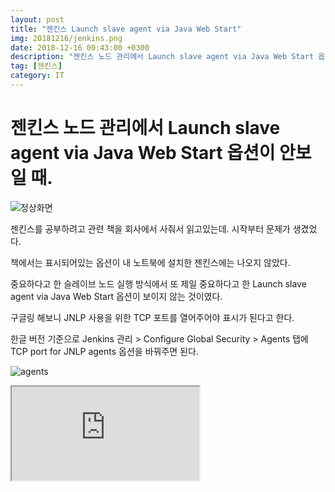 ```yaml
---
layout: post
title: "젠킨스 Launch slave agent via Java Web Start"
img: 20181216/jenkins.png
date: 2018-12-16 00:43:00 +0300
description: "젠킨스 노드 관리에서 Launch slave agent via Java Web Start 옵션이 안보일 때."
tag: [젠킨스]
category: IT
---
```


<script src="//ads-partners.coupang.com/g.js"></script>
<script>
	new PartnersCoupang.G({ id:704 });
</script>

# 젠킨스 노드 관리에서 Launch slave agent via Java Web Start 옵션이 안보일 때. 

![정상화면]({{site.url}}/assets/img/20181216/정상화면.png)

 젠킨스를 공부하려고 관련 책을 회사에서 사줘서 읽고있는데. 시작부터 문제가 생겼었다.
 
 책에서는 표시되어있는 옵션이 내 노트북에 설치한 젠킨스에는 나오지 않았다.
 
 중요하다고 한 슬레이브 노드 실행 방식에서 또 제일 중요하다고 한 Launch slave agent via Java Web Start 옵션이 보이지 않는 것이였다.
 
 구글링 해보니 JNLP 사용을 위한 TCP 포트를 열어주어야 표시가 된다고 한다.
 
 한글 버전 기준으로 Jenkins 관리 > Configure Global Security > Agents 탭에 TCP port for JNLP agents 옵션을 바꿔주면 된다.
 
![agents]({{site.url}}/assets/img/20181216/agents.png)
 
 <iframe src="https://coupa.ng/bgd8<script src="//ads-partners.coupang.com/g.js"></script>
<script>
	new PartnersCoupang.G({ id:704 });
</script>